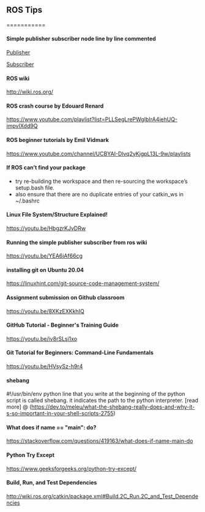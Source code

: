 ## ROS Tips
===========

#### Simple publisher subscriber node line by line commented
<!-- Publisher [link] (https://jim-cet.github.io/simple_publisher.md) -->
<a href="simple_publisher">Publisher</a>

<!-- Subscriber [link] (https://jim-cet.github.io/simple_subscriber.md) -->
<a href="simple_subscriber">Subscriber</a>

#### ROS wiki
http://wiki.ros.org/

#### ROS crash course by Edouard Renard
https://www.youtube.com/playlist?list=PLLSegLrePWgIbIrA4iehUQ-impvIXdd9Q

#### ROS beginner tutorials by Emil Vidmark
https://www.youtube.com/channel/UCBYAI-Dlvq2yKjgpL13L-9w/playlists

#### If ROS can’t find your package
- try re-building the workspace and then re-sourcing the workspace’s setup.bash file.
- also ensure that there are no duplicate entries of your catkin_ws in ~/.bashrc

#### Linux File System/Structure Explained!
https://youtu.be/HbgzrKJvDRw

#### Running the simple publisher subscriber from ros wiki
https://youtu.be/YEA6iAf66cg

#### installing git on Ubuntu 20.04
https://linuxhint.com/git-source-code-management-system/

#### Assignment submission on Github classroom
https://youtu.be/8XKzEXKkhIQ

#### GitHub Tutorial - Beginner's Training Guide
https://youtu.be/iv8rSLsi1xo

#### Git Tutorial for Beginners: Command-Line Fundamentals
https://youtu.be/HVsySz-h9r4

#### shebang
 #!/usr/bin/env python
line that you write at the beginning of the python script is called shebang.
it indicates the path to the python interpreter.
[read more] @ (https://dev.to/meleu/what-the-shebang-really-does-and-why-it-s-so-important-in-your-shell-scripts-2755)

#### What does if __name__ == "__main__": do?
https://stackoverflow.com/questions/419163/what-does-if-name-main-do

#### Python Try Except
https://www.geeksforgeeks.org/python-try-except/

#### Build, Run, and Test Dependencies
http://wiki.ros.org/catkin/package.xml#Build.2C_Run.2C_and_Test_Dependencies


